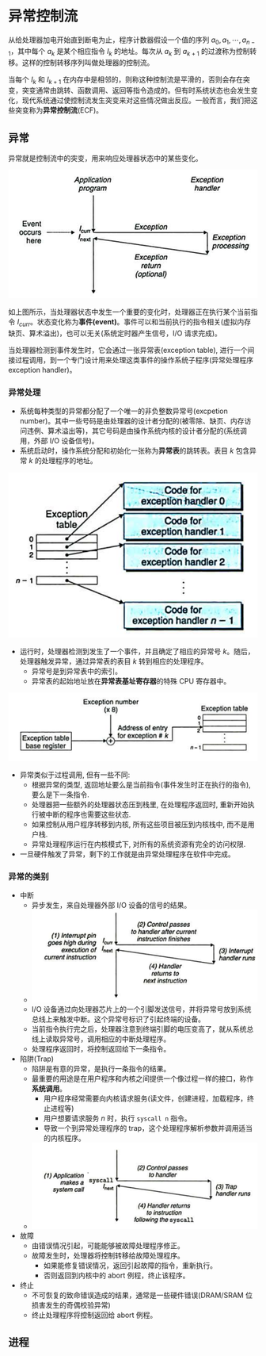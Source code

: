 # 异常控制流

从给处理器加电开始直到断电为止，程序计数器假设一个值的序列 $a_0,a_1,\cdots,a_{n-1}$，其中每个 $a_k$ 是某个相应指令 $I_k$ 的地址。每次从 $a_k$ 到 $a_{k+1}$ 的过渡称为控制转移。这样的控制转移序列叫做处理器的控制流。

当每个 $I_k$ 和 $I_{k+1}$ 在内存中是相邻的，则称这种控制流是平滑的，否则会存在突变，突变通常由跳转、函数调用、返回等指令造成的。但有时系统状态也会发生变化，现代系统通过使控制流发生突变来对这些情况做出反应。一般而言，我们把这些突变称为**异常控制流**(ECF)。

## 异常

异常就是控制流中的突变，用来响应处理器状态中的某些变化。

![](image/8.1.png)

如上图所示，当处理器状态中发生一个重要的变化时，处理器正在执行某个当前指令 $I_{curr}$。状态变化称为**事件(event)**。事件可以和当前执行的指令相关(虚拟内存缺页、算术溢出)，也可以无关(系统定时器产生信号，I/O 请求完成)。

当处理器检测到事件发生时，它会通过一张异常表(exception table), 进行一个间接过程调用，到一个专门设计用来处理这类事件的操作系统子程序(异常处理程序 exception handler)。

### 异常处理

- 系统每种类型的异常都分配了一个唯一的非负整数异常号(excpetion number)。其中一些号码是由处理器的设计者分配的(被零除、缺页、内存访问违例、算术溢出等)，其它号码是由操作系统内核的设计者分配的(系统调用，外部 I/O 设备信号)。
- 系统启动时，操作系统分配和初始化一张称为**异常表**的跳转表。表目 $k$ 包含异常 $k$ 的处理程序的地址。

![](image/8.2.png)

- 运行时，处理器检测到发生了一个事件，并且确定了相应的异常号 $k$。随后，处理器触发异常，通过异常表的表目 $k$ 转到相应的处理程序。
    - 异常号是到异常表中的索引。
    - 异常表的起始地址放在**异常表基址寄存器**的特殊 CPU 寄存器中。

![](image/8.3.png)

- 异常类似于过程调用, 但有一些不同:
    - 根据异常的类型, 返回地址要么是当前指令(事件发生时正在执行的指令), 要么是下一条指令.
    - 处理器把一些额外的处理器状态压到栈里, 在处理程序返回时, 重新开始执行被中断的程序也需要这些状态.
    - 如果控制从用户程序转移到内核, 所有这些项目被压到内核栈中, 而不是用户栈.
    - 异常处理程序运行在内核模式下, 对所有的系统资源有完全的访问权限.
- 一旦硬件触发了异常，剩下的工作就是由异常处理程序在软件中完成。

### 异常的类别

- 中断
    - 异步发生，来自处理器外部 I/O 设备的信号的结果。
    - ![](image/8.4.png)
    - I/O 设备通过向处理器芯片上的一个引脚发送信号，并将异常号放到系统总线上来触发中断。这个异常号标识了引起终端的设备。
    - 当前指令执行完之后，处理器注意到终端引脚的电压变高了，就从系统总线上读取异常号，调用相应的中断处理程序。
    - 处理程序返回时，将控制返回给下一条指令。
- 陷阱(Trap)
    - 陷阱是有意的异常，是执行一条指令的结果。
    - 最重要的用途是在用户程序和内核之间提供一个像过程一样的接口，称作**系统调用**。
        - 用户程序经常需要向内核请求服务(读文件，创建进程，加载程序，终止进程等)
        - 用户想要请求服务 $n$ 时，执行 `syscall n` 指令。
        - 导致一个到异常处理程序的 trap，这个处理程序解析参数并调用适当的内核程序。
    - ![](image/8.5.png)
- 故障
    - 由错误情况引起，可能能够被故障处理程序修正。
    - 故障发生时，处理器将控制转移给故障处理程序。
        - 如果能修复错误情况，返回引起故障的指令，重新执行。
        - 否则返回到内核中的 abort 例程，终止该程序。
- 终止
    - 不可恢复的致命错误造成的结果，通常是一些硬件错误(DRAM/SRAM 位损害发生的奇偶校验异常)
    - 终止处理程序将控制返回给 abort 例程。

## 进程

